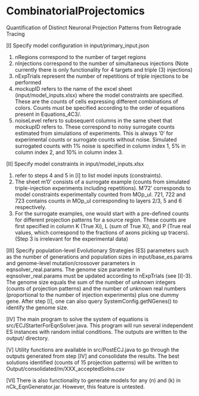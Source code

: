# CombinatorialProjectomics
 Quantification of Distinct Neuronal Projection Patterns from Retrograde Tracing

[I] Specify model configuration in input/primary_input.json
1.	nRegions correspond to the number of target regions
2.	nInjections correspond to the number of simultaneous injections
    (Note currently there is only functionality for 4 targets and triple (3) injections)
3.	nExpTrials represent the number of repetitions of triple injections to be performed
4.	mockupID refers to the name of the excel sheet (input/model_inputs.xlsx) where the model constraints are specified. These are the counts of cells expressing different combinations of colors. Counts must be specified according to the order of equations present in Equations_4C3/. 
5.	noiseLevel refers to subsequent columns in the same sheet that mockupID refers to. These correspond to noisy surrogate counts estimated from simulations of experiments. This is always ‘0’ for experimental counts or surrogate counts without noise. Simulated surrogated counts with 1% noise is specified in column index 1, 5% in column index 2, and 10% in column index 3.

[II] Specify model constraints in input/model_inputs.xlsx
1.	refer to steps 4 and 5 in [I] to list model inputs (constraints).
2.	The sheet m’0’ consists of a surrogate example (counts from simulated triple-injection experiments including repetitions). M’72’ corresponds to model constraints experimentally counted from MOp_ul. 721, 722 and 723 contains counts in MOp_ul corresponding to layers 2/3, 5 and 6 respectively.
3.	For the surrogate examples, one would start with a pre-defined counts for different projection patterns for a source region. These counts are first specified in column K (True Xi), L (sum of True Xi), and P (True real values, which correspond to the fractions of axons picking up tracers). 
(Step 3 is irrelevant for the experimental data)

[III] Specify population-level Evolutionary Strategies (ES) parameters such as the number of generations and population sizes in input/base_es.params and genome-level mutation/crossover parameters in eqnsolver_real.params. The genome size parameter in eqnsolver_real.params must be updated according to nExpTrials (see [I]-3). The genome size equals the sum of the number of unknown integers (counts of projection patterns) and the number of unknown real numbers (proportional to the number of injection experiments) plus one dummy gene. After step [I], one can also query SystemConfig.getNGenes() to identify the genome size.

[IV] The main program to solve the system of equations is src/ECJStarterForEqnSolver.java. This program will run several independent ES instances with random initial conditions. The outputs are written to the output/ directory. 

[V] Utility functions are available in src/PostECJ.java to go through the outputs generated from step [IV] and consolidate the results. The best solutions identified (counts of 15 projection patterns) will be written to Output/consolidated/m<mockupID>/XXX_acceptedSolns.csv

[VI] There is also functionality to generate models for any <nRegions> (n) and <nInjections> (k) in nCk_EqnGenerator.jar. However, this feature is untested. 
